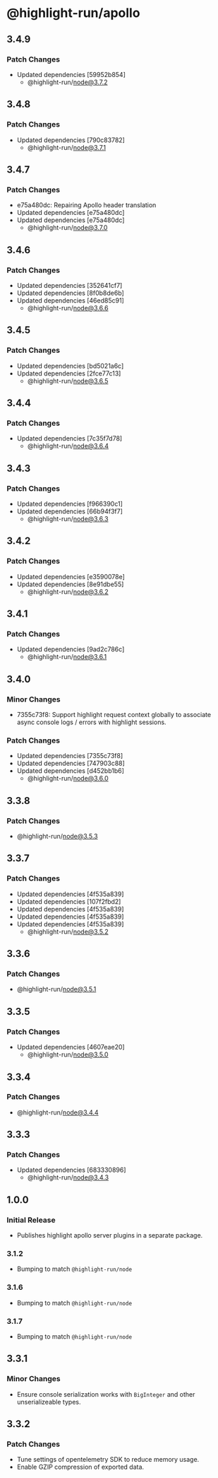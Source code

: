 # @highlight-run/apollo

## 3.4.9

### Patch Changes

-   Updated dependencies [59952b854]
    -   @highlight-run/node@3.7.2

## 3.4.8

### Patch Changes

-   Updated dependencies [790c83782]
    -   @highlight-run/node@3.7.1

## 3.4.7

### Patch Changes

-   e75a480dc: Repairing Apollo header translation
-   Updated dependencies [e75a480dc]
-   Updated dependencies [e75a480dc]
    -   @highlight-run/node@3.7.0

## 3.4.6

### Patch Changes

-   Updated dependencies [352641cf7]
-   Updated dependencies [8f0b8de6b]
-   Updated dependencies [46ed85c91]
    -   @highlight-run/node@3.6.6

## 3.4.5

### Patch Changes

-   Updated dependencies [bd5021a6c]
-   Updated dependencies [2fce77c13]
    -   @highlight-run/node@3.6.5

## 3.4.4

### Patch Changes

-   Updated dependencies [7c35f7d78]
    -   @highlight-run/node@3.6.4

## 3.4.3

### Patch Changes

-   Updated dependencies [f966390c1]
-   Updated dependencies [66b94f3f7]
    -   @highlight-run/node@3.6.3

## 3.4.2

### Patch Changes

-   Updated dependencies [e3590078e]
-   Updated dependencies [8e91dbe55]
    -   @highlight-run/node@3.6.2

## 3.4.1

### Patch Changes

-   Updated dependencies [9ad2c786c]
    -   @highlight-run/node@3.6.1

## 3.4.0

### Minor Changes

-   7355c73f8: Support highlight request context globally to associate async console logs / errors with highlight sessions.

### Patch Changes

-   Updated dependencies [7355c73f8]
-   Updated dependencies [747903c88]
-   Updated dependencies [d452bb1b6]
    -   @highlight-run/node@3.6.0

## 3.3.8

### Patch Changes

-   @highlight-run/node@3.5.3

## 3.3.7

### Patch Changes

-   Updated dependencies [4f535a839]
-   Updated dependencies [107f2fbd2]
-   Updated dependencies [4f535a839]
-   Updated dependencies [4f535a839]
-   Updated dependencies [4f535a839]
    -   @highlight-run/node@3.5.2

## 3.3.6

### Patch Changes

-   @highlight-run/node@3.5.1

## 3.3.5

### Patch Changes

-   Updated dependencies [4607eae20]
    -   @highlight-run/node@3.5.0

## 3.3.4

### Patch Changes

-   @highlight-run/node@3.4.4

## 3.3.3

### Patch Changes

-   Updated dependencies [683330896]
    -   @highlight-run/node@3.4.3

## 1.0.0

### Initial Release

-   Publishes highlight apollo server plugins in a separate package.

### 3.1.2

-   Bumping to match `@highlight-run/node`

### 3.1.6

-   Bumping to match `@highlight-run/node`

### 3.1.7

-   Bumping to match `@highlight-run/node`

## 3.3.1

### Minor Changes

-   Ensure console serialization works with `BigInteger` and other unserializeable types.

## 3.3.2

### Patch Changes

-   Tune settings of opentelemetry SDK to reduce memory usage.
-   Enable GZIP compression of exported data.
